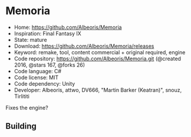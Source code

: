 # Memoria

- Home: https://github.com/Albeoris/Memoria
- Inspiration: Final Fantasy IX
- State: mature
- Download: https://github.com/Albeoris/Memoria/releases
- Keyword: remake, tool, content commercial + original required, engine
- Code repository: https://github.com/Albeoris/Memoria.git (@created 2016, @stars 167, @forks 26)
- Code language: C#
- Code license: MIT
- Code dependency: Unity
- Developer: Albeoris, attwo, DV666, "Martin Barker (Keatran)", snouz, Tirlititi

Fixes the engine?

## Building
